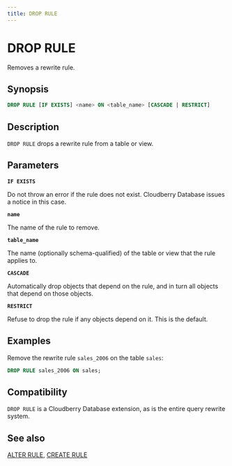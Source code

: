 ```yaml
---
title: DROP RULE
---
```


# DROP RULE

Removes a rewrite rule.

## Synopsis

```sql
DROP RULE [IF EXISTS] <name> ON <table_name> [CASCADE | RESTRICT]
```

## Description

`DROP RULE` drops a rewrite rule from a table or view.

## Parameters

**`IF EXISTS`**

Do not throw an error if the rule does not exist. Cloudberry Database issues a notice in this case.

**`name`**

The name of the rule to remove.

**`table_name`**

The name (optionally schema-qualified) of the table or view that the rule applies to.

**`CASCADE`**

Automatically drop objects that depend on the rule, and in turn all objects that depend on those objects.

**`RESTRICT`**

Refuse to drop the rule if any objects depend on it. This is the default.

## Examples

Remove the rewrite rule `sales_2006` on the table `sales`:

```sql
DROP RULE sales_2006 ON sales;
```

## Compatibility

`DROP RULE` is a Cloudberry Database extension, as is the entire query rewrite system.

## See also

[ALTER RULE](/i18n/zh/docusaurus-plugin-content-docs/current/sql-stmts/sql-stmt-alter-rule.md), [CREATE RULE](/i18n/zh/docusaurus-plugin-content-docs/current/sql-stmts/sql-stmt-create-rule.md)
